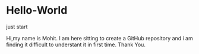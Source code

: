 # Hello-World
just start


Hi,my name is Mohit.
I am here sitting to create a GitHub repository and i am finding it difficult to understant it in first time.
Thank You.
